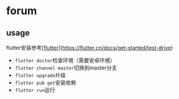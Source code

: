 # forum

## usage

flutter安装参考[[flutter](https://flutter.cn/docs/get-started/install)](https://flutter.cn/docs/get-started/test-drive)

- `flutter doctor`检查环境（需要安卓环境）
- `flutter channel master`切换到master分支
- `flutter upgrade`升级
- `flutter pub get`安装依赖
- `flutter run`运行
